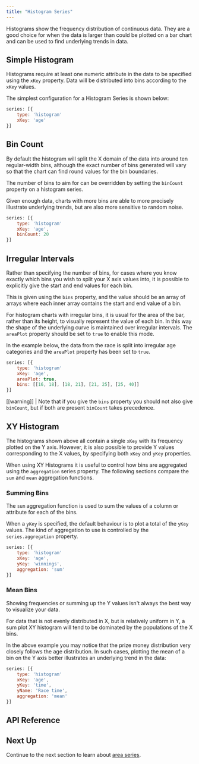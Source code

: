 ```yaml
---
title: "Histogram Series"
---
```


Histograms show the frequency distribution of continuous data. They are a good choice for when the data is larger than could be plotted on a bar chart and can be used to find underlying trends in data.

## Simple Histogram

Histograms require at least one numeric attribute in the data to be specified using the `xKey` property. Data will be distributed into bins according to the `xKey` values.

The simplest configuration for a Histogram Series is shown below:

```js
series: [{
    type: 'histogram'
    xKey: 'age'
}]
```

<chart-example title='Simple Histogram' name='simple' type='generated'></chart-example>

## Bin Count

By default the histogram will split the X domain of the data into around ten regular-width bins, although the exact number of bins generated will vary so that the chart can find round values for the bin boundaries.

The number of bins to aim for can be overridden by setting the `binCount` property on a histogram series.

Given enough data, charts with more bins are able to more precisely illustrate underlying trends, but are also more sensitive to random noise.

```js
series: [{
    type: 'histogram'
    xKey: 'age',
    binCount: 20
}]
```

<chart-example title='Larger Bin Count' name='larger-bin-count' type='generated'></chart-example>

## Irregular Intervals

Rather than specifying the number of bins, for cases where you know exactly which bins you wish to split your X axis values into, it is possible to explicitly give the start and end values for each bin.

This is given using the `bins` property, and the value should be an array of arrays where each inner array contains the start and end value of a bin.

For histogram charts with irregular bins, it is usual for the area of the bar, rather than its height, to visually represent the value of each bin. In this way the shape of the underlying curve is maintained over irregular intervals. The `areaPlot` property should be set to `true` to enable this mode.

In the example below, the data from the race is split into irregular age categories and the `areaPlot` property has been set to `true`.

```js
series: [{
    type: 'histogram'
    xKey: 'age',
    areaPlot: true,
    bins: [[16, 18], [18, 21], [21, 25], [25, 40]]
}]
```

[[warning]]
| Note that if you give the `bins` property you should not also give `binCount`, but if both are present `binCount` takes precedence.

<chart-example title='Irregular Intervals' name='irregular-intervals' type='generated'></chart-example>

## XY Histogram

The histograms shown above all contain a single `xKey` with its frequency plotted on the Y axis. However, it is also possible to provide Y values corresponding to the X values, by specifying both `xKey` and `yKey` properties.

When using XY Histograms it is useful to control how bins are aggregated using the `aggregation` series property. The following sections compare the `sum` and `mean` aggregation functions.

### Summing Bins

The `sum` aggregation function is used to sum the values of a column or attribute for each of the bins.

When a `yKey` is specified, the default behaviour is to plot a total of the `yKey` values. The kind of aggregation to use is controlled by the `series.aggregation` property.

```js
series: [{
    type: 'histogram'
    xKey: 'age',
    yKey: 'winnings',
    aggregation: 'sum'
}]
```

<chart-example title='XY Histogram with Sum Aggregation' name='sum-histogram' type='generated'></chart-example>

### Mean Bins

Showing frequencies or summing up the Y values isn't always the best way to visualize your data.

For data that is not evenly distributed in X, but is relatively uniform in Y, a sum plot XY histogram will tend to be dominated by the populations of the X bins.

In the above example you may notice that the prize money distribution very closely follows the age distribution. In such cases, plotting the mean of a bin on the Y axis better illustrates an underlying trend in the data:

```js
series: [{
    type: 'histogram'
    xKey: 'age',
    yKey: 'time',
    yName: 'Race time',
    aggregation: 'mean'
}]
```

<chart-example title='XY Histogram with Mean Aggregation' name='mean-histogram' type='generated'></chart-example>

## API Reference

<interface-documentation interfaceName='AgHistogramSeriesOptions' overridesrc="charts-api/api.json" config='{ "showSnippets": false }'></interface-documentation>

## Next Up

Continue to the next section to learn about [area series](/charts-area-series/).